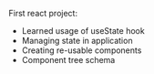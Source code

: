 First react project: 
- Learned usage of useState hook 
- Managing state in application 
- Creating re-usable components 
- Component tree schema 



